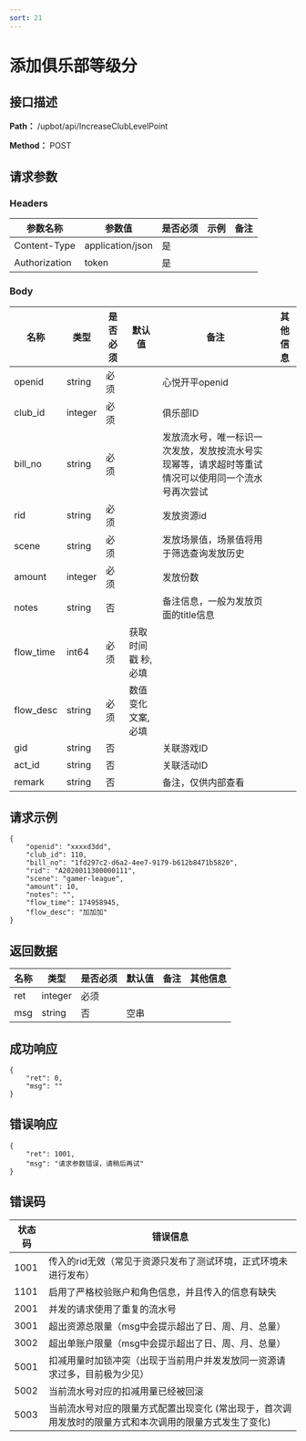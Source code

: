 ```yaml
---
sort: 21
---
```


# 添加俱乐部等级分

## 接口描述

**Path：** /upbot/api/IncreaseClubLevelPoint

**Method：** POST


## 请求参数

### Headers

| 参数名称          | 参数值              | 是否必须 | 示例 | 备注 |
|---------------|------------------|------|----|----|
| Content-Type  | application/json | 是    |    |    |
| Authorization | token            | 是    |    |    |    |

### Body

| 名称                   |      类型      | 是否必须 | 默认值 | 备注                                           | 其他信息                                                 |
|------------------------|---------------|----------|-------|------------------------------------------------|---------------------------------------------------------|
| openid              |     string    |   必须   |       | 心悦开平openid                                        |                                                         |
| club_id                  | integer    | 必须   |     | 俱乐部ID                    |                                              |
| bill_no                  | string    | 必须   |     | 发放流水号，唯一标识一次发放，发放按流水号实现幂等，请求超时等重试情况可以使用同一个流水号再次尝试                    |                                              |
| rid                  | string    | 必须   |     | 发放资源id                    |                                              |
| scene                  | string    | 必须   |     |  发放场景值，场景值将用于筛选查询发放历史                    |                                              |
| amount                  | integer    | 必须   |     |  发放份数                    |                                              |
| notes                  | string    | 否   |     |  备注信息，一般为发放页面的title信息                    |                                              |
| flow_time                  | int64    | 必须   |   获取时间戳 秒, 必填  |                      |                                              |
| flow_desc                  | string    | 必须   |   数值变化文案, 必填  |                      |                                              |
| gid                  | string    | 否   |     |  关联游戏ID                    |                                              |
| act_id                  | string    | 否   |     |  关联活动ID                   |                                              |
| remark                  | string    | 否   |     |  备注，仅供内部查看                    |                                              |


## 请求示例
```
{
    "openid": "xxxxd3dd",
    "club_id": 110,
    "bill_no": "1fd297c2-d6a2-4ee7-9179-b612b8471b5820",
    "rid": "A2020011300000111",
    "scene": "gamer-league",
    "amount": 10,
    "notes": "",
    "flow_time": 174958945,
    "flow_desc": "加加加"
}
```

## 返回数据

|                名称              |           类型         | 是否必须 | 默认值 |       备注                                 |    其他信息     |
|----------------------------------|-----------------------|----------|-------|--------------------------------------------|----------------|
| ret                              |  integer              |   必须   |        |                                           |                |
| msg                              |  string               |    否    |  空串  |                                           |                |



## 成功响应
```
{
    "ret": 0,
    "msg": ""
}
```

## 错误响应
```
{
    "ret": 1001,
    "msg": "请求参数错误，请稍后再试"
}
```

## 错误码

|                状态码              |           错误信息         |
|----------------------------------|-----------------------|
| 1001	  |   传入的rid无效（常见于资源只发布了测试环境，正式环境未进行发布）                                 |
| 1101	  |   启用了严格校验账户和角色信息，并且传入的信息有缺失                                            |
| 2001	  |   并发的请求使用了重复的流水号                                                              |                       
| 3001	  |   超出资源总限量（msg中会提示超出了日、周、月、总量）                                           |
| 3002	  |   超出单账户限量（msg中会提示超出了日、周、月、总量）                                           |
| 5001	  |   扣减用量时加锁冲突（出现于当前用户并发发放同一资源请求过多，目前极为少见）                         | 
| 5002	  |   当前流水号对应的扣减用量已经被回滚                                                         |
| 5003	  |   当前流水号对应的限量方式配置出现变化 (常出现于，首次调用发放时的限量方式和本次调用的限量方式发生了变化) |